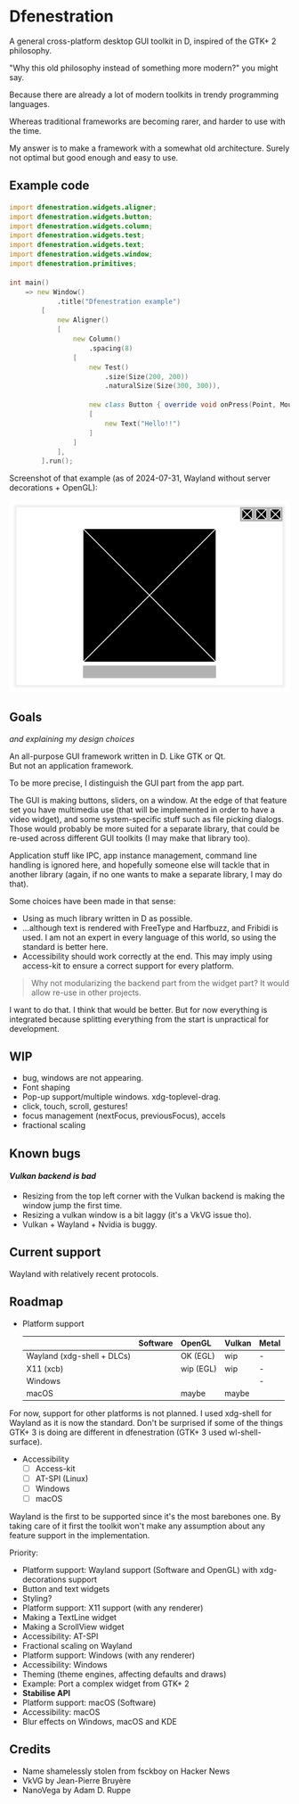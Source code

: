 # Dfenestration

A general cross-platform desktop GUI toolkit in D, inspired of the GTK+ 2 philosophy.

"Why this old philosophy instead of something more modern?" you might say.

Because there are already a lot of modern toolkits in trendy programming languages.

Whereas traditional frameworks are becoming rarer, and harder to use with the time.

My answer is to make a framework with a somewhat old architecture. Surely not optimal 
but good enough and easy to use.



## Example code

```d
import dfenestration.widgets.aligner;
import dfenestration.widgets.button;
import dfenestration.widgets.column;
import dfenestration.widgets.test;
import dfenestration.widgets.text;
import dfenestration.widgets.window;
import dfenestration.primitives;

int main() 
    => new Window()
            .title("Dfenestration example")
        [
            new Aligner()
            [
                new Column()
                    .spacing(8)
                [
                    new Test()
                        .size(Size(200, 200))
                        .naturalSize(Size(300, 300)),

                    new class Button { override void onPress(Point, MouseButton) { info("Click registered!"); } }
                    [
                        new Text("Hello!!")
                    ]
                ]
            ],
        ].run();
```

Screenshot of that example (as of 2024-07-31, Wayland without server decorations + OpenGL):

![Screenshot of the example on Wayland with an OpenGL renderer (2024-07-31)](screenshots/example-readme-wayland-gl.png)

## Goals

_and explaining my design choices_

An all-purpose GUI framework written in D. Like GTK or Qt. \
But not an application framework.

To be more precise, I distinguish the GUI part from the app part.

The GUI is making buttons, sliders, on a window. At the edge of that feature set you 
have multimedia use (that will be implemented in order to have a video widget), and
some system-specific stuff such as file picking dialogs. Those would probably be more
suited for a separate library, that could be re-used across different GUI toolkits (I 
may make that library too).

Application stuff like IPC, app instance management, command line handling is ignored
here, and hopefully someone else will tackle that in another library (again, if no one
wants to make a separate library, I may do that).

Some choices have been made in that sense:
- Using as much library written in D as possible.
- ...although text is rendered with FreeType and Harfbuzz, and Fribidi is used. I am not
an expert in every language of this world, so using the standard is better here. 
- Accessibility should work correctly at the end. This may imply using access-kit
to ensure a correct support for every platform.

> Why not modularizing the backend part from the widget part? It would allow re-use
> in other projects.

I want to do that. I think that would be better. But for now everything is integrated
because splitting everything from the start is unpractical for development.

## WIP

- bug, windows are not appearing.
- Font shaping
- Pop-up support/multiple windows. xdg-toplevel-drag.
- click, touch, scroll, gestures!
- focus management (nextFocus, previousFocus), accels
- fractional scaling

## Known bugs

#### _Vulkan backend is bad_

- Resizing from the top left corner with the Vulkan backend is making the window jump 
the first time.
- Resizing a vulkan window is a bit laggy (it's a VkVG issue tho).
- Vulkan + Wayland + Nvidia is buggy.

## Current support

Wayland with relatively recent protocols.

## Roadmap

- Platform support

  |                            | Software | OpenGL    | Vulkan | Metal |
  |----------------------------|----------|-----------|--------|-------|
  | Wayland (xdg-shell + DLCs) |          | OK (EGL)  | wip    | -     |
  | X11 (xcb)                  |          | wip (EGL) | wip    | -     |
  | Windows                    |          |           |        | -     |
  | macOS                      |          | maybe     | maybe  |       |

For now, support for other platforms is not planned. I used xdg-shell for Wayland as
it is now the standard. Don't be surprised if some of the things GTK+ 3 is doing are
different in dfenestration (GTK+ 3 used wl-shell-surface).

- Accessibility
  - [ ] Access-kit
  - [ ] AT-SPI (Linux)
  - [ ] Windows
  - [ ] macOS

Wayland is the first to be supported since it's the most barebones one. By taking care of
it first the toolkit won't make any assumption about any feature support in the
implementation.

Priority:

- Platform support: Wayland support (Software and OpenGL) with xdg-decorations support
- Button and text widgets
- Styling?
- Platform support: X11 support (with any renderer)
- Making a TextLine widget
- Making a ScrollView widget
- Accessibility: AT-SPI
- Fractional scaling on Wayland
- Platform support: Windows (with any renderer)
- Accessibility: Windows
- Theming (theme engines, affecting defaults and draws)
- Example: Port a complex widget from GTK+ 2
- **Stabilise API**
- Platform support: macOS (Software)
- Accessibility: macOS
- Blur effects on Windows, macOS and KDE

## Credits

- Name shamelessly stolen from fsckboy on Hacker News
- VkVG by Jean-Pierre Bruyère
- NanoVega by Adam D. Ruppe
